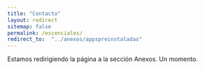 ```yaml
---
title: "Contacto"
layout: redirect
sitemap: false
permalink: /escenciales/
redirect_to:  "../anexos/appspreinstaladas"
---
```

Estamos redirigiendo la página a la sección Anexos. Un momento.
